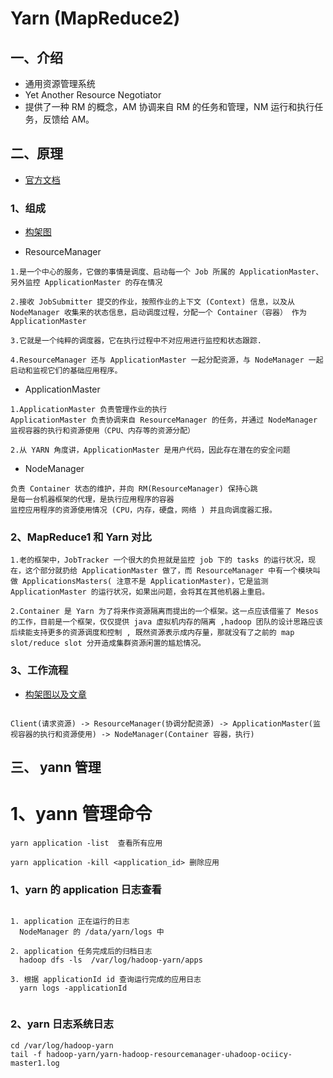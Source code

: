 # Yarn (MapReduce2)

## 一、介绍

- 通用资源管理系统
- Yet Another Resource Negotiator
- 提供了一种 RM 的概念，AM 协调来自 RM 的任务和管理，NM 运行和执行任务，反馈给 AM。

## 二、原理

- [官方文档](http://hadoop.apache.org/docs/current/hadoop-yarn/hadoop-yarn-site/)

### 1、组成

- [构架图](http://hadoop.apache.org/docs/current/hadoop-yarn/hadoop-yarn-site/YARN.html)

- ResourceManager

 ```
 1.是一个中心的服务，它做的事情是调度、启动每一个 Job 所属的 ApplicationMaster、另外监控 ApplicationMaster 的存在情况

 2.接收 JobSubmitter 提交的作业，按照作业的上下文 (Context) 信息，以及从 NodeManager 收集来的状态信息，启动调度过程，分配一个 Container（容器） 作为 ApplicationMaster

 3.它就是一个纯粹的调度器，它在执行过程中不对应用进行监控和状态跟踪.

 4.ResourceManager 还与 ApplicationMaster 一起分配资源，与 NodeManager 一起启动和监视它们的基础应用程序。

 ```

- ApplicationMaster

 ```
 1.ApplicationMaster 负责管理作业的执行
 ApplicationMaster 负责协调来自 ResourceManager 的任务，并通过 NodeManager 监视容器的执行和资源使用（CPU、内存等的资源分配）

 2.从 YARN 角度讲，ApplicationMaster 是用户代码，因此存在潜在的安全问题
 ```

- NodeManager

 ```
 负责 Container 状态的维护，并向 RM(ResourceManager) 保持心跳
 是每一台机器框架的代理，是执行应用程序的容器
 监控应用程序的资源使用情况 (CPU，内存，硬盘，网络 ) 并且向调度器汇报。
 ```




### 2、MapReduce1 和 Yarn 对比

```
1.老的框架中，JobTracker 一个很大的负担就是监控 job 下的 tasks 的运行状况，现在，这个部分就扔给 ApplicationMaster 做了，而 ResourceManager 中有一个模块叫做 ApplicationsMasters( 注意不是 ApplicationMaster)，它是监测 ApplicationMaster 的运行状况，如果出问题，会将其在其他机器上重启。

2.Container 是 Yarn 为了将来作资源隔离而提出的一个框架。这一点应该借鉴了 Mesos 的工作，目前是一个框架，仅仅提供 java 虚拟机内存的隔离 ,hadoop 团队的设计思路应该后续能支持更多的资源调度和控制 , 既然资源表示成内存量，那就没有了之前的 map slot/reduce slot 分开造成集群资源闲置的尴尬情况。
```

### 3、工作流程

- [构架图以及文章](http://www.csdn.net/article/2013-12-18/2817842-bd-hadoopyarn)

```

Client(请求资源) -> ResourceManager(协调分配资源) -> ApplicationMaster(监视容器的执行和资源使用) -> NodeManager(Container 容器，执行)

```


## 三、 yann 管理

# 1、yann 管理命令

```
yarn application -list  查看所有应用

yarn application -kill <application_id> 删除应用

```

### 1、yarn 的 application 日志查看

```

1. application 正在运行的日志
  NodeManager 的 /data/yarn/logs 中

2. application 任务完成后的归档日志
  hadoop dfs -ls  /var/log/hadoop-yarn/apps  

3. 根据 applicationId id 查询运行完成的应用日志
  yarn logs -applicationId


```

### 2、yarn 日志系统日志

```
cd /var/log/hadoop-yarn
tail -f hadoop-yarn/yarn-hadoop-resourcemanager-uhadoop-ociicy-master1.log

```
